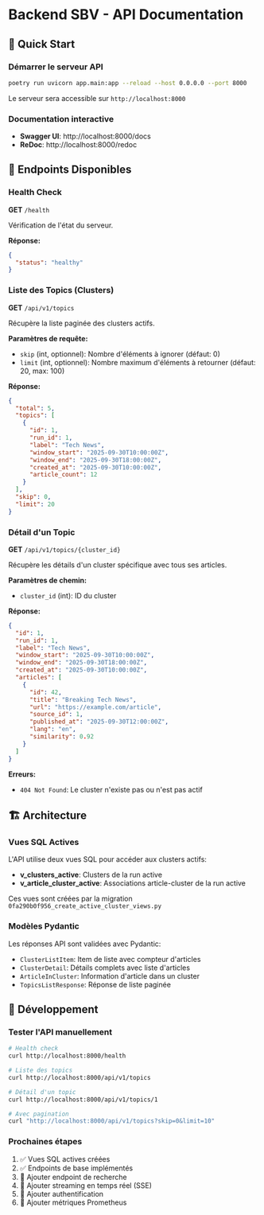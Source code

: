 # Backend SBV - API Documentation

## 🚀 Quick Start

### Démarrer le serveur API

```bash
poetry run uvicorn app.main:app --reload --host 0.0.0.0 --port 8000
```

Le serveur sera accessible sur `http://localhost:8000`

### Documentation interactive

- **Swagger UI**: http://localhost:8000/docs
- **ReDoc**: http://localhost:8000/redoc

## 📡 Endpoints Disponibles

### Health Check

**GET** `/health`

Vérification de l'état du serveur.

**Réponse:**
```json
{
  "status": "healthy"
}
```

### Liste des Topics (Clusters)

**GET** `/api/v1/topics`

Récupère la liste paginée des clusters actifs.

**Paramètres de requête:**
- `skip` (int, optionnel): Nombre d'éléments à ignorer (défaut: 0)
- `limit` (int, optionnel): Nombre maximum d'éléments à retourner (défaut: 20, max: 100)

**Réponse:**
```json
{
  "total": 5,
  "topics": [
    {
      "id": 1,
      "run_id": 1,
      "label": "Tech News",
      "window_start": "2025-09-30T10:00:00Z",
      "window_end": "2025-09-30T18:00:00Z",
      "created_at": "2025-09-30T10:00:00Z",
      "article_count": 12
    }
  ],
  "skip": 0,
  "limit": 20
}
```

### Détail d'un Topic

**GET** `/api/v1/topics/{cluster_id}`

Récupère les détails d'un cluster spécifique avec tous ses articles.

**Paramètres de chemin:**
- `cluster_id` (int): ID du cluster

**Réponse:**
```json
{
  "id": 1,
  "run_id": 1,
  "label": "Tech News",
  "window_start": "2025-09-30T10:00:00Z",
  "window_end": "2025-09-30T18:00:00Z",
  "created_at": "2025-09-30T10:00:00Z",
  "articles": [
    {
      "id": 42,
      "title": "Breaking Tech News",
      "url": "https://example.com/article",
      "source_id": 1,
      "published_at": "2025-09-30T12:00:00Z",
      "lang": "en",
      "similarity": 0.92
    }
  ]
}
```

**Erreurs:**
- `404 Not Found`: Le cluster n'existe pas ou n'est pas actif

## 🏗️ Architecture

### Vues SQL Actives

L'API utilise deux vues SQL pour accéder aux clusters actifs:

- **v_clusters_active**: Clusters de la run active
- **v_article_cluster_active**: Associations article-cluster de la run active

Ces vues sont créées par la migration `0fa290b0f956_create_active_cluster_views.py`

### Modèles Pydantic

Les réponses API sont validées avec Pydantic:

- `ClusterListItem`: Item de liste avec compteur d'articles
- `ClusterDetail`: Détails complets avec liste d'articles
- `ArticleInCluster`: Information d'article dans un cluster
- `TopicsListResponse`: Réponse de liste paginée

## 🔧 Développement

### Tester l'API manuellement

```bash
# Health check
curl http://localhost:8000/health

# Liste des topics
curl http://localhost:8000/api/v1/topics

# Détail d'un topic
curl http://localhost:8000/api/v1/topics/1

# Avec pagination
curl "http://localhost:8000/api/v1/topics?skip=0&limit=10"
```

### Prochaines étapes

1. ✅ Vues SQL actives créées
2. ✅ Endpoints de base implémentés
3. 🔲 Ajouter endpoint de recherche
4. 🔲 Ajouter streaming en temps réel (SSE)
5. 🔲 Ajouter authentification
6. 🔲 Ajouter métriques Prometheus
